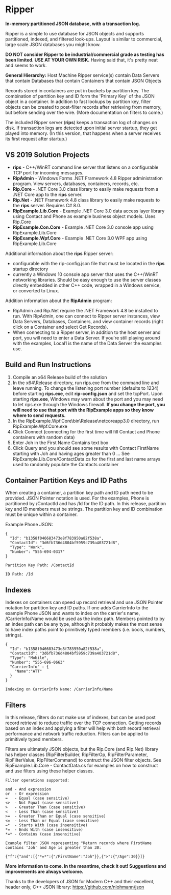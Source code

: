 # Ripper
**In-memory partitioned JSON database, with a transaction log.**

Ripper is a simple to use database for JSON objects and supports partitioned, indexed, and filtered look-ups.
Layout is similar to commercial, large scale JSON databases you might know.

**DO NOT consider Ripper to be industrial/commercial grade as testing has been limited. USE AT YOUR OWN RISK.**
Having said that, it's pretty neat and seems to work.

**General Hierarchy:** Host Machine Ripper service(s) contain Data Servers that contain Databases that contain Containers that contain JSON Objects

Records stored in containers are put in buckets by partition key. The combination of partition key and ID form the 'Primary Key' of the JSON object in a container.
In addition to fast lookups by partition key, filter objects can be created to post-filter records after retrieving from memory, but before sending over the wire.
(More documentation on filters to come.)

The included Ripper server (**rips**) keeps a transaction log of changes on disk. 
If transaction logs are detected upon initial server startup, they get played into memory. (In this version, that happens when a server receives its first request after startup.)

## VS 2019 Solution Projects
* **rips** - C++/WinRT command line server that listens on a configurable TCP port for incoming messages.
* **RipAdmin** - Windows Forms .NET Framework 4.8 Ripper administration program. View servers, databases, containers, records, etc.
* **Rip.Core** - .NET Core 3.0 class library to easily make requests from a .NET Core app to the **rips** server.
* **Rip.Net** - .NET Framework 4.8 class library to easily make requests to the **rips** server. Requires C# 8.0.
* **RipExample.Lib.Core** - Example .NET Core 3.0 data access layer library using Contact and Phone as example business object models. Uses Rip.Core
* **RipExample.Con.Core** - Example .NET Core 3.0 console app using RipExample.Lib.Core
* **RipExample.Wpf.Core** - Example .NET Core 3.0 WPF app using RipExample.Lib.Core

Additional information about the **rips** Ripper server:
* configurable with the rip-config.json file that must be located in the **rips** startup directory
* currently a Windows 10 console app server that uses the C++/WinRT networking libraries. Should be easy enough to use the server classes directly embedded in other C++ code, wrapped in a Windows service, or converted to Linux.

Addition information about the **RipAdmin** program:
* RipAdmin and Rip.Net require the .NET Framework 4.8 be installed to run. With RipAdmin, one can connect to Ripper server instances, view Data Servers, Databases, Containers, and view container records (right click on a Container and select Get Records).
* When connecting to a Ripper server, in addition to the host server and port, you will need to enter a Data Server. If you're still playing around with the examples, Local1 is the name of the Data Server the examples use.

## Build and Run Instructions
1. Compile an x64 Release build of the solution
2. In the x64\Release directory, run rips.exe from the command line and leave running.  To change the listening port number (defaults to 1234) before starting **rips.exe**, edit **rip-config.json** and set the tcpPort.  Upon starting **rips.exe**, Windows may warn about the port and you may need to let rips.exe through the Windows firewall. **If you change the port, you will need to use that port with the RipExample apps so they know where to send requests.**
3. In the RipExample.Wpf.Core\bin\Release\netcoreapp3.0 directory, run RipExample.Wpf.Core.exe
4. Click Connect (connecting for the first time will fill Contact and Phone containers with random data)
5. Enter Joh in the First Name Contains text box
6. Click Query and you should see some results with Contact FirstName starting with Joh and having ages greater than 0
... See RipExample.Lib.Core/ContactData.cs for the first and last name arrays used to randomly populate the Contacts container

## Container Partition Keys and ID Paths
When creating a container, a partition key path and ID path need to be provided. JSON Pointer notation is used. For the examples, Phone is partitioned by /ContactId and has /Id for the ID path. In this release, partition key and ID members must be strings. The partition key and ID combination must be unique within a container.

Example Phone JSON: 

```
{
  "Id": "b1358f046683473e8f783950a82f538a",
  "ContactId": "3d6fb736d4804bf5959c739a403721d8",
  "Type": "Work",
  "Number": "555-694-0317"
}

Partition Key Path: /ContactId

ID Path: /Id
```

## Indexes
Indexes on containers can speed up record retrieval and use JSON Pointer notation for partition key and ID paths. If one adds CarrierInfo to the example Phone JSON and wants to index on the carrier's name, /CarrierInfo/Name would be used as the index path. Members pointed to by an index path can be any type, although it probably makes the most sense to have index paths point to primitively typed members (i.e. bools, numbers, strings).

```
{
  "Id": "b1358f046683473e8f783950a82f538a",
  "ContactId": "3d6fb736d4804bf5959c739a403721d8",
  "Type": "Mobile",
  "Number": "555-696-0663"
  "CarrierInfo" : {
    "Name":"ATT"
  }
}

Indexing on CarrierInfo Name: /CarrierInfo/Name
```

## Filters
In this release, filters do not make use of indexes, but can be used post record retrieval to reduce traffic over the TCP connection. Getting records based on an index and applying a filter will help with both record retrieval performance and network traffic reduction. Filters can be applied to primitively typed members.

Filters are ultimately JSON objects, but the Rip.Core (and Rip.Net) library has helper classes (RipFilterBuilder, RipFilterOp, RipFilterParameter, RipFilterValue, RipFilterCommand) to contruct the JSON filter objects. See RipExample.Lib.Core - ContactData.cs for examples on how to construct and use filters using these helper classes.

```
Filter operations supported:

and - And expression
or  - Or expression
=   - Equal (case sensitive)
<>  - Not Equal (case sensitive)
>   - Greater Than (case sensitive)
<   - Less Than (case sensitive)
>=  - Greater Than or Equal (case sensitive)
<=  - Less Than or Equal (case sensitive)
=*  - Starts With (case insensitive)
*=  - Ends With (case insensitive)
*=* - Contains (case insensitive)

Example filter JSON representing "Return records where FirstName contains 'Joh' and Age is greater than 30:

{"f":{"and":[{"*=*":{"/FirstName":"Joh"}},{">":{"/Age":30}}]}
```



**More information to come. In the meantime, check it out! Suggestions and improvements are always welcome.**

Thanks to the developers of JSON for Modern C++ and their excellent, header only, C++ JSON library: https://github.com/nlohmann/json
